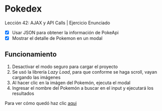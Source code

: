 # Pokedex
Lección 42: AJAX y API Calls | Ejercicio Enunciado

- [x] Usar JSON para obtener la información de PokeApi
- [x] Mostrar el detalle de Pokemon en un modal 

## Funcionamiento

1. Desactivar el modo seguro para cargar el proyecto
2. Se usó la librería *Lazy Load*, para que conforme se haga scroll, 
vayan cargando las imágenes
3. Al hacer clic en la imágen del Pokemón, ejecuta el modal
4. Ingresar el nombre del Pokemón a buscar en el input 
y ejecutará los resultados

Para ver cómo quedó haz clic [aqui](https://fiorellacr24.github.io/Pokedex/)
